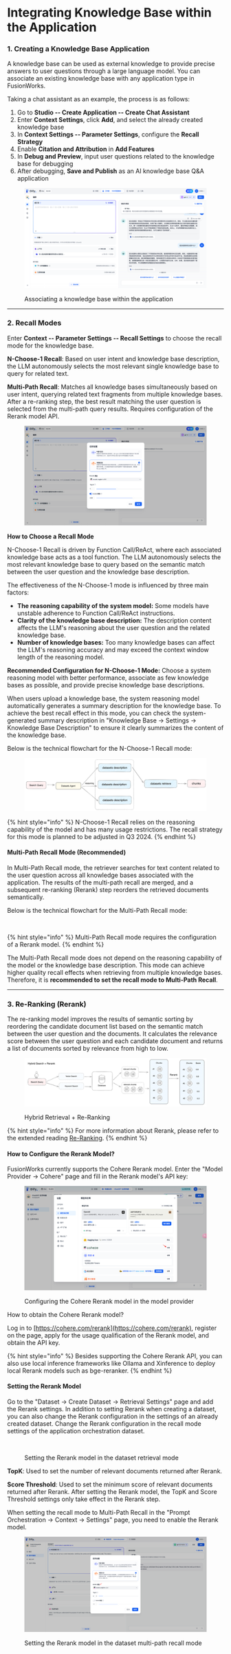 # Integrating Knowledge Base within the Application

### 1. Creating a Knowledge Base Application

A knowledge base can be used as external knowledge to provide precise answers to user questions through a large language model. You can associate an existing knowledge base with any application type in FusionWorks.

Taking a chat assistant as an example, the process is as follows:

1. Go to **Studio -- Create Application -- Create Chat Assistant**
2. Enter **Context Settings**, click **Add**, and select the already created knowledge base
3. In **Context Settings -- Parameter Settings**, configure the **Recall Strategy**
4. Enable **Citation and Attribution** in **Add Features**
5. In **Debug and Preview**, input user questions related to the knowledge base for debugging
6. After debugging, **Save and Publish** as an AI knowledge base Q&A application

<figure><img src="/en/.gitbook/assets/guides/knowledge-base/image (187).png" alt=""><figcaption><p>Associating a knowledge base within the application</p></figcaption></figure>

***

### 2. Recall Modes

Enter **Context -- Parameter Settings -- Recall Settings** to choose the recall mode for the knowledge base.

**N-Choose-1 Recall**: Based on user intent and knowledge base description, the LLM autonomously selects the most relevant single knowledge base to query for related text.

**Multi-Path Recall**: Matches all knowledge bases simultaneously based on user intent, querying related text fragments from multiple knowledge bases. After a re-ranking step, the best result matching the user question is selected from the multi-path query results. Requires configuration of the Rerank model API.

<figure><img src="/en/.gitbook/assets/guides/knowledge-base/image (189).png" alt=""><figcaption></figcaption></figure>

**How to Choose a Recall Mode**

N-Choose-1 Recall is driven by Function Call/ReAct, where each associated knowledge base acts as a tool function. The LLM autonomously selects the most relevant knowledge base to query based on the semantic match between the user question and the knowledge base description.

The effectiveness of the N-Choose-1 mode is influenced by three main factors:

* **The reasoning capability of the system model:** Some models have unstable adherence to Function Call/ReAct instructions.
* **Clarity of the knowledge base description:** The description content affects the LLM's reasoning about the user question and the related knowledge base.
* **Number of knowledge bases:** Too many knowledge bases can affect the LLM's reasoning accuracy and may exceed the context window length of the reasoning model.

**Recommended Configuration for N-Choose-1 Mode:** Choose a system reasoning model with better performance, associate as few knowledge bases as possible, and provide precise knowledge base descriptions.

When users upload a knowledge base, the system reasoning model automatically generates a summary description for the knowledge base. To achieve the best recall effect in this mode, you can check the system-generated summary description in "Knowledge Base -> Settings -> Knowledge Base Description" to ensure it clearly summarizes the content of the knowledge base.

Below is the technical flowchart for the N-Choose-1 Recall mode:

<figure><img src="/en/.gitbook/assets/guides/knowledge-base/image (190).png" alt=""><figcaption></figcaption></figure>

{% hint style="info" %}
N-Choose-1 Recall relies on the reasoning capability of the model and has many usage restrictions. The recall strategy for this mode is planned to be adjusted in Q3 2024.
{% endhint %}

#### Multi-Path Recall Mode (Recommended)

In Multi-Path Recall mode, the retriever searches for text content related to the user question across all knowledge bases associated with the application. The results of the multi-path recall are merged, and a subsequent re-ranking (Rerank) step reorders the retrieved documents semantically.

Below is the technical flowchart for the Multi-Path Recall mode:

<figure><img src="https://docs.FusionWorks.ai/~gitbook/image?url=https%3A%2F%2F1288284732-files.gitbook.io%2F%7E%2Ffiles%2Fv0%2Fb%2Fgitbook-x-prod.appspot.com%2Fo%2Fspaces%252FCdDIVDY6AtAz028MFT4d%252Fuploads%252Fgit-blob-9bb237ea9a2b4cc09637e951e696d5b52eb31033%252Fimage.png%3Falt%3Dmedia&#x26;width=768&#x26;dpr=4&#x26;quality=100&#x26;sign=0790e257848b5e6c45ce226109aa1c2f5d54bae1c04d1e14dec9fa6a46bdee17" alt=""><figcaption></figcaption></figure>

{% hint style="info" %}
Multi-Path Recall mode requires the configuration of a Rerank model.
{% endhint %}

The Multi-Path Recall mode does not depend on the reasoning capability of the model or the knowledge base description. This mode can achieve higher quality recall effects when retrieving from multiple knowledge bases. Therefore, it is **recommended to set the recall mode to Multi-Path Recall**.

***

### 3. Re-Ranking (Rerank)

The re-ranking model improves the results of semantic sorting by reordering the candidate document list based on the semantic match between the user question and the documents. It calculates the relevance score between the user question and each candidate document and returns a list of documents sorted by relevance from high to low.

<figure><img src="/en/.gitbook/assets/guides/knowledge-base/image (128).png" alt=""><figcaption><p>Hybrid Retrieval + Re-Ranking</p></figcaption></figure>

{% hint style="info" %}
For more information about Rerank, please refer to the extended reading [Re-Ranking](integrate\_knowledge\_within\_application.md#zhong-pai-xu-rerank).
{% endhint %}

#### How to Configure the Rerank Model?

FusionWorks currently supports the Cohere Rerank model. Enter the "Model Provider -> Cohere" page and fill in the Rerank model's API key:

<figure><img src="/en/.gitbook/assets/guides/knowledge-base/image (112).png" alt=""><figcaption><p>Configuring the Cohere Rerank model in the model provider</p></figcaption></figure>

How to obtain the Cohere Rerank model?

Log in to [https://cohere.com/rerank](https://cohere.com/rerank), register on the page, apply for the usage qualification of the Rerank model, and obtain the API key.

{% hint style="info" %}
Besides supporting the Cohere Rerank API, you can also use local inference frameworks like Ollama and Xinference to deploy local Rerank models such as bge-reranker.
{% endhint %}

#### Setting the Rerank Model

Go to the "Dataset -> Create Dataset -> Retrieval Settings" page and add the Rerank settings. In addition to setting Rerank when creating a dataset, you can also change the Rerank configuration in the settings of an already created dataset. Change the Rerank configuration in the recall mode settings of the application orchestration dataset.

<figure><img src="/en/.gitbook/assets/guides/knowledge-base/setting-rerank-retrieval.png" alt="" width="563"><figcaption><p>Setting the Rerank model in the dataset retrieval mode</p></figcaption></figure>

**TopK**: Used to set the number of relevant documents returned after Rerank.

**Score Threshold**: Used to set the minimum score of relevant documents returned after Rerank. After setting the Rerank model, the TopK and Score Threshold settings only take effect in the Rerank step.

When setting the recall mode to Multi-Path Recall in the "Prompt Orchestration -> Context -> Settings" page, you need to enable the Rerank model.

<figure><img src="/en/.gitbook/assets/guides/knowledge-base/setting-rerank-multipath.png" alt=""><figcaption><p>Setting the Rerank model in the dataset multi-path recall mode</p></figcaption></figure>